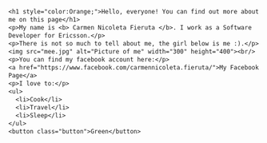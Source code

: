 <html>
 <body>
    <style>
      .button {
        border: none;
        color: white;
        padding: 15px 32px;
        text-align: center;
        text-decoration: none;
        display: inline-block;
        font-size: 16px;
        margin: 4px 2px;
        cursor: pointer;
        background-color: #4CAF50;
      }
    </style>
  
    <h1 style="color:Orange;">Hello, everyone! You can find out more about me on this page</h1>
    <p>My name is <b> Carmen Nicoleta Fieruta </b>. I work as a Software Developer for Ericsson.</p>
    <p>There is not so much to tell about me, the girl below is me :).</p>
    <img src="mee.jpg" alt="Picture of me" width="300" height="400"><br/>
    <p>You can find my facebook account here:</p>
    <a href="https://www.facebook.com/carmennicoleta.fieruta/">My Facebook Page</a>
    <p>I love to:</p>
    <ul>
      <li>Cook</li>
      <li>Travel</li>
      <li>Sleep</li>
    </ul>
    <button class="button">Green</button>
  </body>

</html> 
